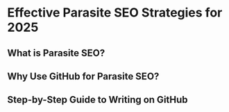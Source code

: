 # Effective Parasite SEO Strategies for 2025
## What is Parasite SEO?
## Why Use GitHub for Parasite SEO?
## Step-by-Step Guide to Writing on GitHub
